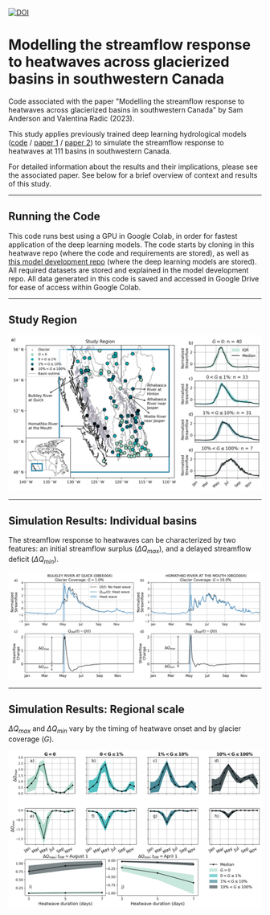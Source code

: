 [![DOI](https://zenodo.org/badge/416898362.svg)](https://zenodo.org/badge/latestdoi/416898362)

# Modelling the streamflow response to heatwaves across glacierized basins in southwestern Canada

Code associated with the paper "Modelling the streamflow response to heatwaves across glacierized basins in southwestern Canada" by Sam Anderson and Valentina Radic (2023).

This study applies previously trained deep learning hydrological models ([code](https://github.com/andersonsam/cnn_lstm_era) / [paper 1](https://hess.copernicus.org/articles/26/795/2022/hess-26-795-2022.html) / [paper 2](https://www.frontiersin.org/articles/10.3389/frwa.2022.934709/full)) to simulate the streamflow response to heatwaves at 111 basins in southwestern Canada.  

For detailed information about the results and their implications, please see the associated paper.  See below for a brief overview of context and results of this study.
___  

## Running the Code  

This code runs best using a GPU in Google Colab, in order for fastest application of the deep learning models.  The code starts by cloning in this heatwave repo (where the code and requirements are stored), as well as [this model development repo](https://github.com/andersonsam/cnn_lstm_era) (where the deep learning models are stored).  All required datasets are stored and explained in the model development repo.  All data generated in this code is saved and accessed in Google Drive for ease of access within Google Colab.
___

## Study Region

![alt text](https://github.com/andersonsam/heat_wave/blob/main/Figures/study_region%20(1).png)
___  

## Simulation Results: Individual basins

The streamflow response to heatwaves can be characterized by two features: an initial streamflow surplus ($\Delta Q_{max}$), and a delayed streamflow deficit ($\Delta Q_{min}$).  

![alt text](https://github.com/andersonsam/heat_wave/blob/main/Figures/Qhw_Q%20(7).png)
___  

## Simulation Results: Regional scale

$\Delta Q_{max}$ and $\Delta Q_{min}$ vary by the timing of heatwave onset and by glacier coverage ($G$).

![alt text](https://github.com/andersonsam/heat_wave/blob/main/Figures/deltaQmax_deltaQmin_variability%20(2).png)
